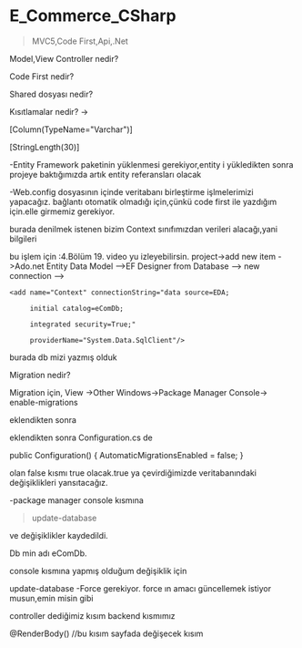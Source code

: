 # E_Commerce_CSharp

>MVC5,Code First,Api,.Net

Model,View Controller nedir?

Code First nedir?

Shared dosyası nedir?

Kısıtlamalar nedir? ->    

[Column(TypeName="Varchar")]

[StringLength(30)]

-Entity Framework paketinin yüklenmesi gerekiyor,entity i yükledikten sonra projeye baktığımızda artık entity referansları olacak



-Web.config dosyasının içinde veritabanı birleştirme işlmelerimizi yapacağız.
bağlantı otomatik olmadığı için,çünkü code first ile yazdığım için.elle girmemiz gerekiyor.

 <connectionStrings>
    <add name="Context"/> burada denilmek istenen bizim Context sınıfımızdan verileri alacağı,yani bilgileri
  </connectionStrings>


bu işlem için :4.Bölüm 19. video yu izleyebilirsin.
project->add new item ->Ado.net Entity Data Model -->EF Designer from Database -->
new connection -->


  <connectionStrings>
 
    <add name="Context" connectionString="data source=EDA;
                                          
         initial catalog=eComDb;
                                          
         integrated security=True;"  
         
         providerName="System.Data.SqlClient"/>
 
  </connectionStrings>
  
  
  burada db mizi yazmış olduk
  
  
  Migration nedir?
  
  Migration için,
View ->Other Windows->Package Manager Console->
 enable-migrations



eklendikten sonra
  
  
  eklendikten sonra Configuration.cs de 

 public Configuration()
        {
            AutomaticMigrationsEnabled = false;
        }

olan false kısmı true olacak.true ya çevirdiğimizde veritabanındaki değişiklikleri yansıtacağız.


-package manager console kısmına
>update-database

ve değişiklikler kaydedildi.

Db min adı eComDb.


console kısmına yapmış olduğum değişiklik için 

update-database -Force
 gerekiyor. 
force ın amacı güncellemek istiyor musun,emin misin gibi
  
  
  
controller dediğimiz kısım backend kısmımız
  
  
 
  <div>
        @RenderBody() //bu kısım sayfada değişecek kısım
    </div> 
  
  
  
  
  
  
  
  
  
  
  
  
  
  
